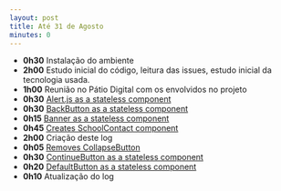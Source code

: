 ```yaml
---
layout: post
title: Até 31 de Agosto
minutes: 0
---
```


- **0h30** Instalação do ambiente
- **2h00** Estudo inicial do código, leitura das issues, estudo inicial da tecnologia usada.
- **1h00** Reunião no Pátio Digital com os envolvidos no projeto
- **0h30** [Alert.js as a stateless component](https://github.com/prefeiturasp/SME-FilaDaCreche/pull/13)
- **0h30** [BackButton as a stateless component](https://github.com/prefeiturasp/SME-FilaDaCreche/pull/14)
- **0h15** [Banner as a stateless component](https://github.com/prefeiturasp/SME-FilaDaCreche/pull/15)
- **0h45** [Creates SchoolContact component](https://github.com/prefeiturasp/SME-FilaDaCreche/pull/16)
- **2h00** Criação deste log
- **0h05** [Removes CollapseButton](https://github.com/prefeiturasp/SME-FilaDaCreche/pull/24)
- **0h30** [ContinueButton as a stateless component](https://github.com/prefeiturasp/SME-FilaDaCreche/pull/25)
- **0h20** [DefaultButton as a stateless component](https://github.com/prefeiturasp/SME-FilaDaCreche/pull/26)
- **0h10** Atualização do log
